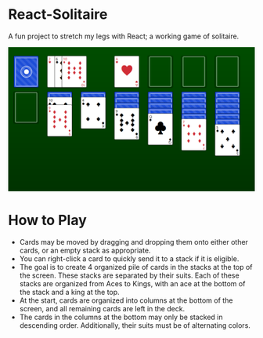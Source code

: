 # React-Solitaire

A fun project to stretch my legs with React; a working game of solitaire.

![](./react-solitaire/screen-shot.png)

# How to Play
- Cards may be moved by dragging and dropping them onto either other cards, or an empty stack as appropriate.
- You can right-click a card to quickly send it to a stack if it is eligible.
- The goal is to create 4 organized pile of cards in the stacks at the top of the screen. These stacks are separated by their suits. Each of these stacks are organized from Aces to Kings, with an ace at the bottom of the stack and a king at the top. 
- At the start, cards are organized into columns at the bottom of the screen, and all remaining cards are left in the deck.
- The cards in the columns at the bottom may only be stacked in descending order. Additionally, their suits must be of alternating colors.